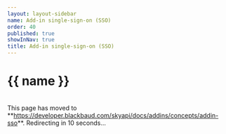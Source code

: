 ```yaml
---
layout: layout-sidebar
name: Add-in single-sign-on (SSO)
order: 40
published: true
showInNav: true
title: Add-in single-sign-on (SSO)
---
```


# {{ name }} 


 <br />
<bb-alert bb-alert-type="warning">This page has moved to **<a href="https://developer.blackbaud.com/skyapi/docs/addins/concepts/addin-sso">https://developer.blackbaud.com/skyapi/docs/addins/concepts/addin-sso</a>**. Redirecting in 10 seconds...
</bb-alert>
<br /> <br />

<script> var timer = setTimeout(function() { window.location='https://developer.blackbaud.com/skyapi/docs/addins/concepts/addin-sso' }, 10000); </script>